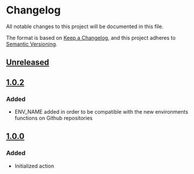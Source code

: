 # Changelog

All notable changes to this project will be documented in this file.

The format is based on [Keep a Changelog](https://keepachangelog.com/en/1.1.0/),
and this project adheres to [Semantic Versioning](https://semver.org/spec/v2.0.0.html).

## [Unreleased]

## [1.0.2]

### Added

- ENV_NAME added in order to be compatible with the new environments functions on Github repositories

## [1.0.0]

### Added

- Initialized action

[Unreleased]: https://github.com/matiascariboni/action-variables_allocation/compare/v1.0.2...HEAD
[1.0.2]: https://github.com/matiascariboni/action-variables_allocation/compare/v1.0.1...v1.0.2
[1.0.0]: https://github.com/matiascariboni/action-variables_allocation/compare/4f64324...v1.0.0